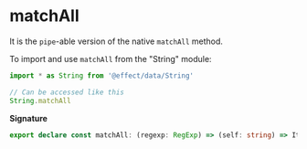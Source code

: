 # matchAll

It is the `pipe`-able version of the native `matchAll` method.

To import and use `matchAll` from the "String" module:

```ts
import * as String from '@effect/data/String'

// Can be accessed like this
String.matchAll
```

**Signature**

```ts
export declare const matchAll: (regexp: RegExp) => (self: string) => IterableIterator<RegExpMatchArray>
```
